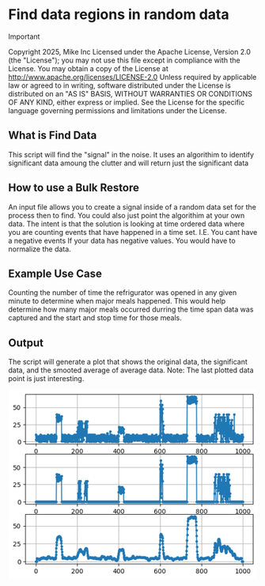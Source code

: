 # Find data regions in random data

> [!IMPORTANT]
> Copyright 2025, Mike Inc
> Licensed under the Apache License, Version 2.0 (the "License");
> you may not use this file except in compliance with the License.
> You may obtain a copy of the License at
>    http://www.apache.org/licenses/LICENSE-2.0
> Unless required by applicable law or agreed to in writing, software
> distributed under the License is distributed on an "AS IS" BASIS,
> WITHOUT WARRANTIES OR CONDITIONS OF ANY KIND, either express or implied.
> See the License for the specific language governing permissions and
> limitations under the License.

## What is Find Data
This script will find the "signal" in the noise.  It uses an algorithim to identify significant data amoung the clutter and will return just the significant data

## How to use a Bulk Restore
An input file allows you to create a signal inside of a random data set for the process then to find.  You could also just point the algorithim at your own data.
The intent is that the solution is looking at time ordered data where you are counting events that have happened in a time set.  I.E. You cant have a negative events
If your data has negative values.  You would have to normalize the data.

## Example Use Case
Counting the number of time the refrigurator was opened in any given minute to determine when major meals happened.  This would help determine how many major meals occurred
durring the time span data was captured and the start and stop time for those meals.

## Output
The script will generate a plot that shows the original data, the significant data, and the smooted average of average data.  Note:  The last plotted data point is just interesting.

![Alt text](data_plot.png)
